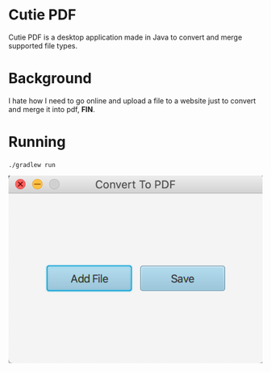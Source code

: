 # Cutie PDF

Cutie PDF is a desktop application made in Java
to convert and merge supported file types.

# Background

I hate how I need to go online and upload a file
to a website just to convert and merge it into pdf, **FIN**.

# Running

`./gradlew run`

![Cutie PDF in action](/example/front.png)
